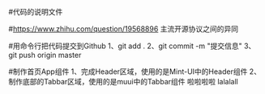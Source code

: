 #代码的说明文件

#https://www.zhihu.com/question/19568896 主流开源协议之间的异同



#用命令行把代码提交到Github
1、git add .
2、git commit -m "提交信息"
3、git push origin master


#制作首页App组件
1、完成Header区域，使用的是Mint-UI中的Header组件
2、制作底部的Tabbar区域，使用的是muui中的Tabbar组件
啦啦啦啦
lalalall